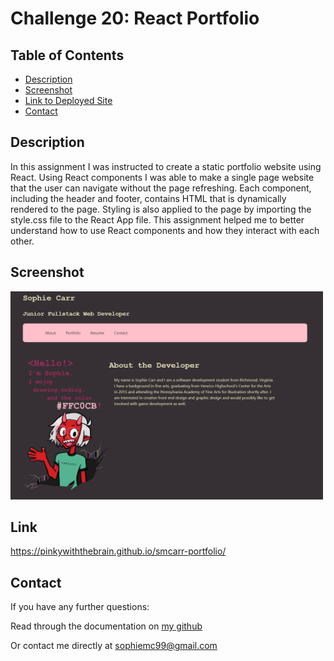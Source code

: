   # Challenge 20: React Portfolio

  ## Table of Contents
  - [Description](#description)
  - [Screenshot](#screenshot)
  - [Link to Deployed Site](#link)
  - [Contact](#contact)

  ## Description
  
  In this assignment I was instructed to create a static portfolio website using React. Using React components I was able to make a single page website that the user can navigate without the page refreshing. Each component, including the header and footer, contains HTML that is dynamically rendered to the page. Styling is also applied to the page by importing the style.css file to the React App file. This assignment helped me to better understand how to use React components and how they interact with each other.

  ## Screenshot

  <img src="./public/images/screenshot.png" width=500px>

  ## Link

  https://pinkywiththebrain.github.io/smcarr-portfolio/

  ## Contact
  If you have any further questions:

  Read through the documentation on <a href=github.com/pinkywiththebrain>my github</a>

  Or contact me directly at sophiemc99@gmail.com